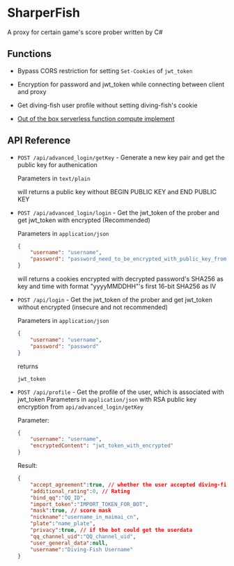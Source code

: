 # SharperFish

A proxy for certain game's score prober written by C#

## Functions

- Bypass CORS restriction for setting ``Set-Cookies`` of ``jwt_token``

- Encryption for password and jwt_token while connecting between client and proxy

- Get diving-fish user profile without setting diving-fish's cookie

- [Out of the box serverless function compute implement](https://github.com/MineTestGaming/SharperFishFC)

## API Reference

- ``POST /api/advanced_login/getKey`` - Generate a new key pair and get the public key for authenication
  
  Parameters in ``text/plain``
  
  will returns a public key without BEGIN PUBLIC KEY and END PUBLIC KEY

- ``POST /api/advanced_login/login`` - Get the jwt_token of the prober and get jwt_token with encrypted (Recommended)
  
  Parameters in `application/json`
  
  ```json
  {
      "username": "username",
      "password": "password_need_to_be_encrypted_with_public_key_from_getKey"
  }
  ```
  
  will returns a cookies encrypted with decrypted password's SHA256 as key and time with format "yyyyMMDDHH"'s first 16-bit SHA256 as IV

- ``POST /api/login`` - Get the jwt_token of the prober and get jwt_token without encrypted (insecure and not recommended)
  
  Parameters in ``application/json``
  
  ```json
  {
      "username": "username",
      "password": "password"
  }
  ```
  
  returns
  
  ```
  jwt_token
  ```

- ``POST /api/profile`` - Get the profile of the user, which is associated with jwt_token
  Parameters in ``application/json`` with RSA public key encryption from ``api/advanced_login/getKey``
  
  Parameter: 
  
  ```json
  {
      "username": "username",
      "encryptedContent": "jwt_token_with_encrypted"
  }
  ```
  
  Result: 
  
  ```json
  {
      "accept_agreement":true, // whether the user accepted diving-fish's user agreement
      "additional_rating":0, // Rating
      "bind_qq":"QQ_ID",
      "import_token":"IMPORT_TOKEN_FOR_BOT",
      "mask":true, // score mask
      "nickname":"username_in_maimai_cn",
      "plate":"name_plate",
      "privacy":true, // if the bot could get the userdata
      "qq_channel_uid":"QQ_channel_uid",
      "user_general_data":null,
      "username":"Diving-Fish Username"
  }
  ```
